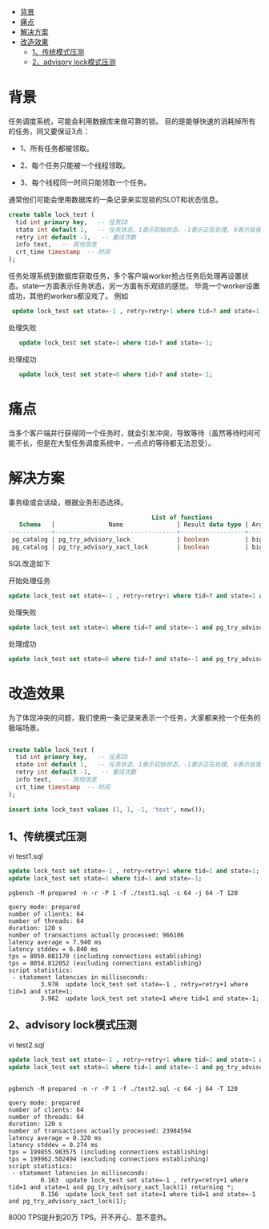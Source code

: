 * [背景](#背景)
* [痛点](#痛点)
* [解决方案](#解决方案)
* [改造效果](#改造效果)
  * [1、传统模式压测](#1传统模式压测)
  * [2、advisory lock模式压测](#2advisory-lock模式压测)
      
# 背景
任务调度系统，可能会利用数据库来做可靠的锁。
目的是能够快速的消耗掉所有的任务，同又要保证3点：

* 1、所有任务都被领取。

* 2、每个任务只能被一个线程领取。

* 3、每个线程同一时间只能领取一个任务。

通常他们可能会使用数据库的一条记录来实现锁的SLOT和状态信息。
```SQL
create table lock_test (  
  tid int primary key,   -- 任务ID  
  state int default 1,   -- 任务状态，1表示初始状态，-1表示正在处理, 0表示处理结束  
  retry int default -1,   -- 重试次数  
  info text,   -- 其他信息  
  crt_time timestamp  -- 时间  
);  
```
任务处理系统到数据库获取任务，多个客户端worker抢占任务后处理再设置状态。state一方面表示任务状态，另一方面有乐观锁的感觉。
毕竟一个worker设置成功，其他的workers都没戏了。
例如
```SQL
 update lock_test set state=-1 , retry=retry+1 where tid=? and state=1;  
```
  
处理失败
```SQL
   update lock_test set state=1 where tid=? and state=-1; 
```

处理成功
```SQL
   update lock_test set state=0 where tid=? and state=-1;  

```
  
# 痛点
当多个客户端并行获得同一个任务时，就会引发冲突，导致等待（虽然等待时间可能不长，但是在大型任务调度系统中，一点点的等待都无法忍受）。


# 解决方案
事务级或会话级，根据业务形态选择。
```SQL
                                        List of functions  
   Schema   |               Name               | Result data type | Argument data types |  Type    
------------+----------------------------------+------------------+---------------------+--------  
 pg_catalog | pg_try_advisory_lock             | boolean          | bigint              | normal  
 pg_catalog | pg_try_advisory_xact_lock        | boolean          | bigint              | normal  
```
SQL改造如下

开始处理任务
```SQL
update lock_test set state=-1 , retry=retry+1 where tid=? and state=1 and pg_try_advisory_xact_lock(?) returning *;  
```
处理失败
```SQL
update lock_test set state=1 where tid=? and state=-1 and pg_try_advisory_xact_lock(?);  
```
处理成功
```SQL
update lock_test set state=0 where tid=? and state=-1 and pg_try_advisory_xact_lock(?);  
```

# 改造效果
为了体现冲突的问题，我们使用一条记录来表示一个任务，大家都来抢一个任务的极端场景。
```sql

create table lock_test (  
  tid int primary key,   -- 任务ID  
  state int default 1,   -- 任务状态，1表示初始状态，-1表示正在处理, 0表示处理结束  
  retry int default -1,   -- 重试次数  
  info text,   -- 其他信息  
  crt_time timestamp  -- 时间  
);  
  
insert into lock_test values (1, 1, -1, 'test', now());  
```
## 1、传统模式压测
vi test1.sql  
```SQL  
update lock_test set state=-1 , retry=retry+1 where tid=1 and state=1;  
update lock_test set state=1 where tid=1 and state=-1;  
```
```shell
pgbench -M prepared -n -r -P 1 -f ./test1.sql -c 64 -j 64 -T 120  
  
query mode: prepared  
number of clients: 64  
number of threads: 64  
duration: 120 s  
number of transactions actually processed: 966106  
latency average = 7.940 ms  
latency stddev = 6.840 ms  
tps = 8050.081170 (including connections establishing)  
tps = 8054.812052 (excluding connections establishing)  
script statistics:  
 - statement latencies in milliseconds:  
         3.978  update lock_test set state=-1 , retry=retry+1 where tid=1 and state=1;  
         3.962  update lock_test set state=1 where tid=1 and state=-1;  
```  
## 2、advisory lock模式压测

vi test2.sql  
```sql
update lock_test set state=-1 , retry=retry+1 where tid=1 and state=1 and pg_try_advisory_xact_lock(1) returning *;  
update lock_test set state=1 where tid=1 and state=-1 and pg_try_advisory_xact_lock(1);  
```

```shell

pgbench -M prepared -n -r -P 1 -f ./test2.sql -c 64 -j 64 -T 120  
  
query mode: prepared  
number of clients: 64  
number of threads: 64  
duration: 120 s  
number of transactions actually processed: 23984594  
latency average = 0.320 ms  
latency stddev = 0.274 ms  
tps = 199855.983575 (including connections establishing)  
tps = 199962.502494 (excluding connections establishing)  
script statistics:  
 - statement latencies in milliseconds:  
         0.163  update lock_test set state=-1 , retry=retry+1 where tid=1 and state=1 and pg_try_advisory_xact_lock(1) returning *;  
         0.156  update lock_test set state=1 where tid=1 and state=-1 and pg_try_advisory_xact_lock(1);  
```
8000 TPS提升到20万 TPS。开不开心、意不意外。
